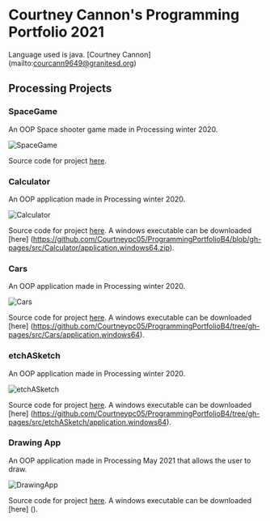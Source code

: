 # Courtney Cannon's Programming Portfolio 2021
Language used is java. [Courtney Cannon] (mailto:courcann9649@granitesd.org)

## Processing Projects

### SpaceGame

An OOP Space shooter game made in Processing winter 2020. 

![SpaceGame](https://github.com/Courtneypc05/ProgrammingPortfolioB4/blob/gh-pages/images/SpaceGame.png) 

Source code for project [here](https://github.com/Courtneypc05/ProgrammingPortfolioB4/tree/gh-pages/src/SpaceGame).

### Calculator

An OOP application made in Processing winter 2020. 

![Calculator](https://github.com/Courtneypc05/ProgrammingPortfolioB4/blob/gh-pages/images/Calculator.png?raw=true) 

Source code for project [here](https://github.com/Courtneypc05/ProgrammingPortfolioB4/tree/gh-pages/src/Calculator). A windows executable can be downloaded [here] (https://github.com/Courtneypc05/ProgrammingPortfolioB4/blob/gh-pages/src/Calculator/application.windows64.zip). 

### Cars

An OOP application made in Processing winter 2020. 

![Cars](https://github.com/Courtneypc05/ProgrammingPortfolioB4/blob/gh-pages/images/CARS.png) 

Source code for project [here](https://github.com/Courtneypc05/ProgrammingPortfolioB4/blob/gh-pages/src/Cars). A windows executable can be downloaded [here] (https://github.com/Courtneypc05/ProgrammingPortfolioB4/tree/gh-pages/src/Cars/application.windows64). 

### etchASketch

An OOP application made in Processing winter 2020. 

![etchASketch](https://github.com/Courtneypc05/ProgrammingPortfolioB4/blob/gh-pages/images/etchASketch.png) 

Source code for project [here](https://github.com/Courtneypc05/ProgrammingPortfolioB4/blob/gh-pages/src/etchASketch/etchASketch.pde). A windows executable can be downloaded [here] (https://github.com/Courtneypc05/ProgrammingPortfolioB4/tree/gh-pages/src/etchASketch/application.windows64). 


### Drawing App

An OOP application made in Processing May 2021 that allows the user to draw. 

![DrawingApp](https://user-images.githubusercontent.com/70392808/116955248-3cf4c480-ac4f-11eb-8a8a-d5615fa12185.png) 

Source code for project [here](https://github.com/Courtneypc05/Drawing-App/blob/main/drawingApplication.pde). A windows executable can be downloaded [here] (). 











